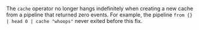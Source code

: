 The `cache` operator no longer hangs indefinitely when creating a new cache from
a pipeline that returned zero events. For example, the pipeline `from {} | head
0 | cache "whoops"` never exited before this fix.
